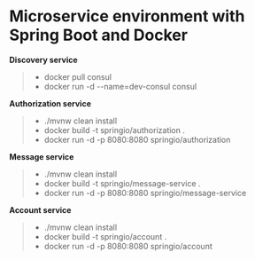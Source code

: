 # **Microservice environment with Spring Boot and Docker**

**Discovery service**
>- docker pull consul
>- docker run -d --name=dev-consul  consul

**Authorization service**
>- ./mvnw clean install
>- docker build -t springio/authorization .
>- docker run -d -p 8080:8080 springio/authorization

**Message service**
>- ./mvnw clean install
>- docker build -t springio/message-service .
>- docker run -d -p 8080:8080 springio/message-service

**Account service**
>- ./mvnw clean install
>- docker build -t springio/account .
>- docker run -d -p 8080:8080 springio/account



